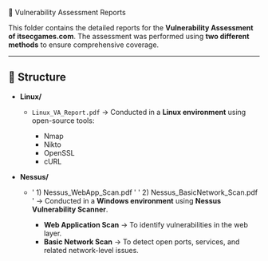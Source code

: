 📑 Vulnerability Assessment Reports

This folder contains the detailed reports for the **Vulnerability Assessment of itsecgames.com**.
The assessment was performed using **two different methods** to ensure comprehensive coverage.

---

## 📂 Structure

* **Linux/**

  * `Linux_VA_Report.pdf` → Conducted in a **Linux environment** using open-source tools:

    * Nmap
    * Nikto
    * OpenSSL
    * cURL

* **Nessus/**

  * ' 1) Nessus_WebApp_Scan.pdf '
    ' 2) Nessus_BasicNetwork_Scan.pdf '
                                      → Conducted in a **Windows environment** using **Nessus Vulnerability Scanner**.

    * **Web Application Scan** → To identify vulnerabilities in the web layer.
    * **Basic Network Scan** → To detect open ports, services, and related network-level issues.

